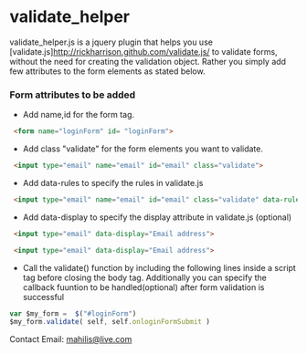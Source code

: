 # validate_helper 
  
  validate_helper.js is a jquery plugin that helps you use [validate.js]http://rickharrison.github.com/validate.js/ to validate forms, without the need for creating the validation object. Rather you simply add few attributes to the form elements as stated below.

### Form attributes to be added 

* Add name,id for the form tag. 
```html
 <form name="loginForm" id= "loginForm">
```
* Add class "validate" for the form elements you want to validate. 
```html
 <input type="email" name="email" id="email" class="validate">
```
* Add data-rules to specify the rules in validate.js 
```html
 <input type="email" name="email" id="email" class="validate" data-rules="required|valid_email">
```
* Add data-display to specify the display attribute in validate.js (optional)
```html
 <input type="email" data-display="Email address">
```
```html
 <input type="email" data-display="Email address">
```
* Call the validate() function by including the following lines inside a script tag before closing the body tag.
  Additionally you can specify the callback fuuntion to be handled(optional) after form validation is successful 
```javascript
var $my_form =  $("#loginForm")
$my_form.validate( self, self.onloginFormSubmit )
``` 

Contact Email: mahilis@live.com